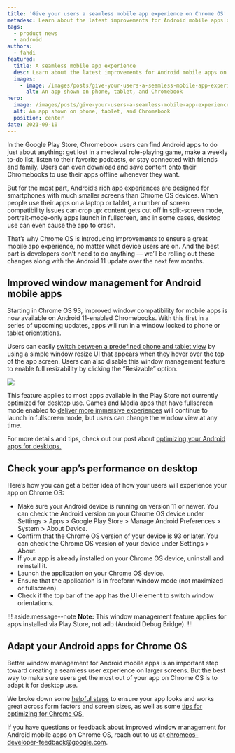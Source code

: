 ```yaml
---
title: 'Give your users a seamless mobile app experience on Chrome OS'
metadesc: Learn about the latest improvements for Android mobile apps on Chrome
tags:
  - product news
  - android
authors:
  - fahdi
featured:
  title: A seamless mobile app experience
  desc: Learn about the latest improvements for Android mobile apps on Chrome
  images:
    - image: /images/posts/give-your-users-a-seamless-mobile-app-experience-on-chrome-os/hero.png
      alt: An app shown on phone, tablet, and Chromebook
hero:
  image: /images/posts/give-your-users-a-seamless-mobile-app-experience-on-chrome-os/hero.png
  alt: An app shown on phone, tablet, and Chromebook
  position: center
date: 2021-09-10
---
```


In the Google Play Store, Chromebook users can find Android apps to do just about anything: get lost in a medieval role-playing game, make a weekly to-do list, listen to their favorite podcasts, or stay connected with friends and family. Users can even download and save content onto their Chromebooks to use their apps offline whenever they want.

But for the most part, Android’s rich app experiences are designed for smartphones with much smaller screens than Chrome OS devices. When people use their apps on a laptop or tablet, a number of screen compatibility issues can crop up: content gets cut off in split-screen mode, portrait-mode-only apps launch in fullscreen, and in some cases, desktop use can even cause the app to crash.

That’s why Chrome OS is introducing improvements to ensure a great mobile app experience, no matter what device users are on. And the best part is developers don’t need to do anything — we’ll be rolling out these changes along with the Android 11 update over the next few months.

## Improved window management for Android mobile apps

Starting in Chrome OS 93, improved window compatibility for mobile apps is now available on Android 11-enabled Chromebooks. With this first in a series of upcoming updates, apps will run in a window locked to phone or tablet orientations.

Users can easily [switch between a predefined phone and tablet view](https://support.google.com/chromebook/thread/124854535/introducing-chrome-os-93-to-the-stable-channel?hl=en) by using a simple window resize UI that appears when they hover over the top of the app screen. Users can also disable this window management feature to enable full resizability by clicking the “Resizable” option.

![](/images/posts/give-your-users-a-seamless-mobile-app-experience-on-chrome-os/window-management.jpg)

This feature applies to most apps available in the Play Store not currently optimized for desktop use. Games and Media apps that have fullscreen mode enabled to [deliver more immersive experiences](https://developer.android.com/training/system-ui/immersive) will continue to launch in fullscreen mode, but users can change the window view at any time.

For more details and tips, check out our post about [optimizing your Android apps for desktops.](/{{locale.code}}/android)

## Check your app’s performance on desktop

Here’s how you can get a better idea of how your users will experience your app on Chrome OS:

- Make sure your Android device is running on version 11 or newer. You can check the Android version on your Chrome OS device under Settings > Apps > Google Play Store > Manage Android Preferences > System > About Device.
- Confirm that the Chrome OS version of your device is 93 or later. You can check the Chrome OS version of your device under Settings > About.
- If your app is already installed on your Chrome OS device, uninstall and reinstall it.
- Launch the application on your Chrome OS device.
- Ensure that the application is in freeform window mode (not maximized or fullscreen).
- Check if the top bar of the app has the UI element to switch window orientations.

!!! aside.message--note
**Note:** This window management feature applies for apps installed via Play Store, not adb (Android Debug Bridge).
!!!

## Adapt your Android apps for Chrome OS

Better window management for Android mobile apps is an important step toward creating a seamless user experience on larger screens. But the best way to make sure users get the most out of your app on Chrome OS is to adapt it for desktop use.

We broke down some [helpful steps](/{{locale.code}}}/posts/optimizing-android-app-experiences-for-chromeos) to ensure your app looks and works great across form factors and screen sizes, as well as some [tips for optimizing for Chrome OS.](/{{locale.code}}/android)

If you have questions or feedback about improved window management for Android mobile apps on Chrome OS, reach out to us at chromeos-developer-feedback@google.com.
